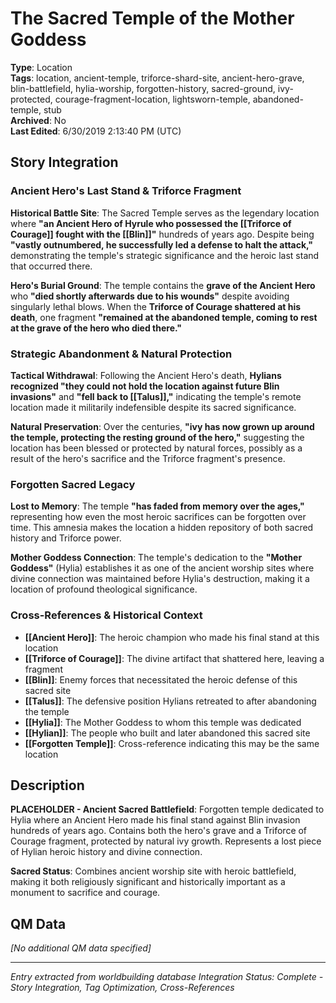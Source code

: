 # The Sacred Temple of the Mother Goddess

**Type**: Location  
**Tags**: location, ancient-temple, triforce-shard-site, ancient-hero-grave, blin-battlefield, hylia-worship, forgotten-history, sacred-ground, ivy-protected, courage-fragment-location, lightsworn-temple, abandoned-temple, stub  
**Archived**: No  
**Last Edited**: 6/30/2019 2:13:40 PM (UTC)

## Story Integration

### Ancient Hero's Last Stand & Triforce Fragment
**Historical Battle Site**: The Sacred Temple serves as the legendary location where **"an Ancient Hero of Hyrule who possessed the [[Triforce of Courage]] fought with the [[Blin]]"** hundreds of years ago. Despite being **"vastly outnumbered, he successfully led a defense to halt the attack,"** demonstrating the temple's strategic significance and the heroic last stand that occurred there.

**Hero's Burial Ground**: The temple contains the **grave of the Ancient Hero** who **"died shortly afterwards due to his wounds"** despite avoiding singularly lethal blows. When the **Triforce of Courage shattered at his death**, one fragment **"remained at the abandoned temple, coming to rest at the grave of the hero who died there."**

### Strategic Abandonment & Natural Protection
**Tactical Withdrawal**: Following the Ancient Hero's death, **Hylians recognized "they could not hold the location against future Blin invasions"** and **"fell back to [[Talus]],"** indicating the temple's remote location made it militarily indefensible despite its sacred significance.

**Natural Preservation**: Over the centuries, **"ivy has now grown up around the temple, protecting the resting ground of the hero,"** suggesting the location has been blessed or protected by natural forces, possibly as a result of the hero's sacrifice and the Triforce fragment's presence.

### Forgotten Sacred Legacy
**Lost to Memory**: The temple **"has faded from memory over the ages,"** representing how even the most heroic sacrifices can be forgotten over time. This amnesia makes the location a hidden repository of both sacred history and Triforce power.

**Mother Goddess Connection**: The temple's dedication to the **"Mother Goddess"** (Hylia) establishes it as one of the ancient worship sites where divine connection was maintained before Hylia's destruction, making it a location of profound theological significance.

### Cross-References & Historical Context
- **[[Ancient Hero]]**: The heroic champion who made his final stand at this location
- **[[Triforce of Courage]]**: The divine artifact that shattered here, leaving a fragment
- **[[Blin]]**: Enemy forces that necessitated the heroic defense of this sacred site
- **[[Talus]]**: The defensive position Hylians retreated to after abandoning the temple
- **[[Hylia]]**: The Mother Goddess to whom this temple was dedicated
- **[[Hylian]]**: The people who built and later abandoned this sacred site
- **[[Forgotten Temple]]**: Cross-reference indicating this may be the same location

## Description
**PLACEHOLDER - Ancient Sacred Battlefield**: Forgotten temple dedicated to Hylia where an Ancient Hero made his final stand against Blin invasion hundreds of years ago. Contains both the hero's grave and a Triforce of Courage fragment, protected by natural ivy growth. Represents a lost piece of Hylian heroic history and divine connection.

**Sacred Status**: Combines ancient worship site with heroic battlefield, making it both religiously significant and historically important as a monument to sacrifice and courage.

## QM Data
*[No additional QM data specified]*

---
*Entry extracted from worldbuilding database*
*Integration Status: Complete - Story Integration, Tag Optimization, Cross-References*
